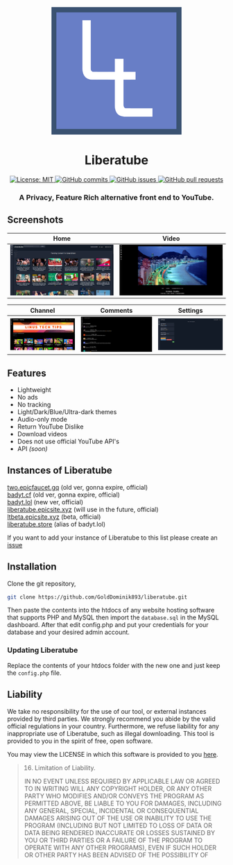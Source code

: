 <div align="center">
<img src="/screenshots/lt.png" width="300px">
    <h1> Liberatube </h1>

<a href="https://www.gnu.org/licenses/mit.en.html">
    <img alt="License: MIT" src="https://shields.io/badge/License-MIT%20-blue.svg">
  </a>
  <a href="https://github.com/iv-org/invidious/commits/master">
    <img alt="GitHub commits" src="https://img.shields.io/github/commit-activity/y/golddominik893/liberatube?color=red&label=commits">
  </a>
  <a href="https://github.com/iv-org/invidious/issues">
    <img alt="GitHub issues" src="https://img.shields.io/github/issues/golddominik893/liberatube?color=important">
  </a>
  <a href="https://github.com/iv-org/invidious/pulls">
    <img alt="GitHub pull requests" src="https://img.shields.io/github/issues-pr/golddominik893/liberatube?color=blueviolet">
  </a>
  
  <h3> A Privacy, Feature Rich alternative front end to YouTube. </h3>
</div>

## Screenshots

| Home                      | Video              |
|-------------------------------------|-------------------------------------|
| ![](screenshots/home.png)    | ![](screenshots/video.png) |

| Channel                        | Comments             | Settings      |
|-------------------------------------|-------------------------------------|---------------------------------------|
| ![](screenshots/channel.png)   | ![](screenshots/comments.png) | ![](screenshots/settings.png) |

## Features

- Lightweight
- No ads
- No tracking
- Light/Dark/Blue/Ultra-dark themes
- Audio-only mode 
- Return YouTube Dislike
- Download videos
- Does not use official YouTube API's
- API *(soon)*


## Instances of Liberatube
[two.epicfaucet.gq](https://two.epicfaucet.gq) (old ver, gonna expire, official)<br>
[badyt.cf](https://badyt.cf) (old ver, gonna expire, official)<br>
[badyt.lol](https://badyt.lol) (new ver, official)<br>
[liberatube.epicsite.xyz](https://liberatube.epicsite.xyz) (will use in the future, official)<br>
[ltbeta.epicsite.xyz](https://ltbeta.epicsite.xyz) (beta, official)<br>
[liberatube.store](https://liberatube.store) (alias of badyt.lol)

If you want to add your instance of Liberatube to this list please create an [issue](https://github.com/GoldDominik893/bad-youtube/issues)

## Installation
Clone the git repository,
```bash
git clone https://github.com/GoldDominik893/liberatube.git
```
Then paste the contents into the htdocs of any website hosting software that supports PHP and MySQL then import the `database.sql` in the MySQL dashboard. After that edit config.php and put your credentials for your database and your desired admin account.

### Updating Liberatube
Replace the contents of your htdocs folder with the new one and just keep the `config.php` file.

## Liability

We take no responsibility for the use of our tool, or external instances
provided by third parties. We strongly recommend you abide by the valid
official regulations in your country. Furthermore, we refuse liability
for any inappropriate use of Liberatube, such as illegal downloading.
This tool is provided to you in the spirit of free, open software.

You may view the LICENSE in which this software is provided to you [here](./LICENSE).

>   16. Limitation of Liability.
>
> IN NO EVENT UNLESS REQUIRED BY APPLICABLE LAW OR AGREED TO IN WRITING
WILL ANY COPYRIGHT HOLDER, OR ANY OTHER PARTY WHO MODIFIES AND/OR CONVEYS
THE PROGRAM AS PERMITTED ABOVE, BE LIABLE TO YOU FOR DAMAGES, INCLUDING ANY
GENERAL, SPECIAL, INCIDENTAL OR CONSEQUENTIAL DAMAGES ARISING OUT OF THE
USE OR INABILITY TO USE THE PROGRAM (INCLUDING BUT NOT LIMITED TO LOSS OF
DATA OR DATA BEING RENDERED INACCURATE OR LOSSES SUSTAINED BY YOU OR THIRD
PARTIES OR A FAILURE OF THE PROGRAM TO OPERATE WITH ANY OTHER PROGRAMS),
EVEN IF SUCH HOLDER OR OTHER PARTY HAS BEEN ADVISED OF THE POSSIBILITY OF
